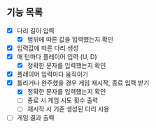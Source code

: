 ## 기능 목록

- [x] 다리 길이 입력
    - [x] 범위에 따른 값을 입력했는지 확인
- [x] 입력값에 따른 다리 생성
- [x] 매 턴마다 플레이어 입력 (U, D)
    - [x] 정확한 문자를 입력했는지 확인
- [x] 플레이어 입력마다 움직이기
- [x] 틀리거나 완주했을 경우 게임 재시작, 종료 입력 받기
    - [x] 정확한 문자를 입력했는지 확인
    - [ ] 종료 시 게임 시도 횟수 출력
    - [ ] 재시작 시 기존 생성된 다리 사용
- [ ] 게임 결과 출력